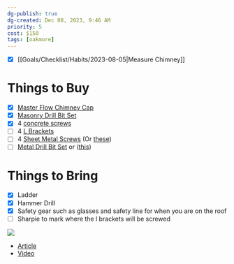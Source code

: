 ```yaml
---
dg-publish: true
dg-created: Dec 08, 2023, 9:46 AM
priority: 5
cost: $150
tags: [oakmore]
---
```


- [x] [[Goals/Checklist/Habits/2023-08-05\|Measure Chimney]]

# Things to Buy
- [x] [Master Flow Chimney Cap](https://www.homedepot.com/p/Master-Flow-13-in-x-13-in-Galvanized-Steel-Fixed-Chimney-Cap-in-Black-CC1313/100060022#overlay)
- [x] [Masonry Drill Bit Set](https://www.homedepot.com/p/Milwaukee-SHOCKWAVE-Carbide-Hammer-Drill-Bit-Set-10-Piece-48-20-9058/321506380#overlay)
- [x] 4 [concrete screws](https://www.homedepot.com/p/Tapcon-3-16-in-x-1-1-4-in-Phillips-Flat-Head-Concrete-Anchors-25-Pack-24250/100198959)
- [ ] 4 [L Brackets](https://www.homedepot.com/p/Everbilt-3-4-in-Zinc-Plated-Corner-Brace-4-Pack-13542/202950157)
- [ ] 4 [Sheet Metal Screws](https://www.homedepot.com/p/Everbilt-8-x-3-4-in-Zinc-Plated-Phillips-Pan-Head-Sheet-Metal-Screw-100-Pack-823342/317479228) (Or [these](https://www.homedepot.com/p/Malco-7-x-1-2-in-External-Hex-Flange-Hex-Head-Sheet-Metal-Screw-50-Bag-HDZD/100137289))
- [ ] [Metal Drill Bit Set](https://www.homedepot.com/p/Milwaukee-SHOCKWAVE-Impact-Duty-Titanium-Drill-Bit-Set-Bi-Metal-Reciprocating-Saw-Blade-Set-8-Blades-41-Piece-48-89-4631-49-22-1110F/322153796) or ([this](https://www.homedepot.com/p/Milwaukee-SHOCKWAVE-IMPACT-DUTY-Titanium-Twist-Drill-Bit-Set-23-Piece-48-89-4631/205879024))

# Things to Bring
- [x] Ladder
- [x] Hammer Drill
- [x] Safety gear such as glasses and safety line for when you are on the roof
- [ ] Sharpie to mark where the l brackets will be screwed

![](https://toolsinaction.com/wp-content/uploads/2011/12/Installing-Chimney-Cap-4.jpg)

- [Article](https://toolsinaction.com/install-chimney-cap/)
- [Video](https://www.youtube.com/watch?v=JFaM68bYSrI)